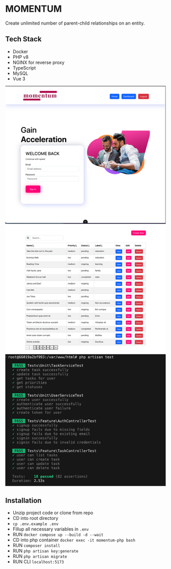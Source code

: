 # MOMENTUM

Create unlimited number of parent-child relationships on an entity.

## Tech Stack
-  Docker
- PHP v8
- NGINX for reverse proxy
- TypeScript
- MySQL
- Vue 3

<p align="center">
<img src="frontend/src/assets/snapshots/momentum_2.png">
 <img src="frontend/src/assets/snapshots/momentum_3.png">
 <img src="frontend/src/assets/snapshots/momentum_test.png">
 </p>

## Installation
- Unzip project code or clone from repo
- CD into root directory
- `cp .env.example .env`
- Fillup all necessary variables in `.env`
- RUN `docker compose up --build -d --wait`
- CD into php container `docker exec -it momentum-php bash`
- RUN `composer install`
- RUN `php artisan key:generate`
- RUN `php artisan migrate`
- RUN CLI `localhost:5173`